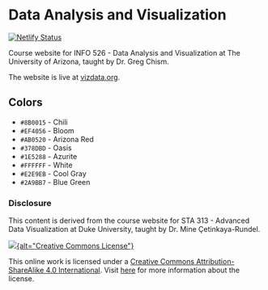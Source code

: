 # Data Analysis and Visualization

[![Netlify Status](https://api.netlify.com/api/v1/badges/c4603230-bf22-492f-a51a-02cca66b3a8f/deploy-status)](https://app.netlify.com/sites/vizdata-s23/deploys)

Course website for INFO 526 - Data Analysis and Visualization at The University of Arizona, taught by Dr. Greg Chism.

The website is live at [vizdata.org](http://www.vizdata.org/).

## Colors

-   `#8B0015` - Chili
-   `#EF4056` - Bloom
-   `#AB0520` - Arizona Red
-   `#378DBD` - Oasis
-   `#1E5288` - Azurite
-   `#FFFFFF` - White
-   `#E2E9EB` - Cool Gray
-   `#2A9BB7` - Blue Green

### Disclosure

This content is derived from the course website for STA 313 - Advanced Data Visualization at Duke University, taught by Dr. Mine Çetinkaya-Rundel.

[![](https://licensebuttons.net/l/by-sa/4.0/88x31.png){alt="Creative Commons License"}](https://creativecommons.org/licenses/by-sa/4.0/)

This online work is licensed under a [Creative Commons Attribution-ShareAlike 4.0 International](https://creativecommons.org/licenses/by-sa/4.0/). Visit [here](https://github.com/dukestatsciintrods/blob/master/LICENSE.md) for more information about the license.
